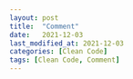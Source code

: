 ```yaml
---
layout: post
title:  "Comment"
date:   2021-12-03
last_modified_at: 2021-12-03
categories: [Clean Code]
tags: [Clean Code, Comment]
---
```


